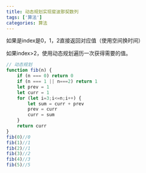```yaml
---
title: 动态规划实现斐波那契数列
tags: ['算法']
categories: 算法
---
```

如果是index是0，1，2直接返回对应值（使用空间换时间）

如果index>2，使用动态规划遍历一次获得需要的值。

<!--more-->

``` javascript
// 动态规划
function fib(n) {
    if (n === 0) return 0
    if (n === 1 || n===2) return 1
    let prev = 1
    let curr = 1
    for (let i=3;i<=n;i++) {
        let sum = curr + prev
        prev = curr
        curr = sum
    }
    return curr
}
fib(0)//0
fib(1)//1
fib(2)//1
fib(3)//2
fib(4)//3
fib(5)//5
```